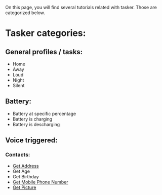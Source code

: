 On this page, you will find several tutorials related with tasker.
Those are categorized below.

# Tasker categories:

## General profiles / tasks:
- Home
- Away
- Loud
- Night
- Silent

## Battery:
- Battery at specific percentage
- Battery is charging
- Battery is descharging

## Voice triggered:
### Contacts:
- [Get Address](autovoice/contacts/get_address.md)
- Get Age
- Get Birthday
- [Get Mobile Phone Number](autovoice/contacts/get_mobile_number.md)
- [Get Picture](autovoice/contacts/get_picture.md)
